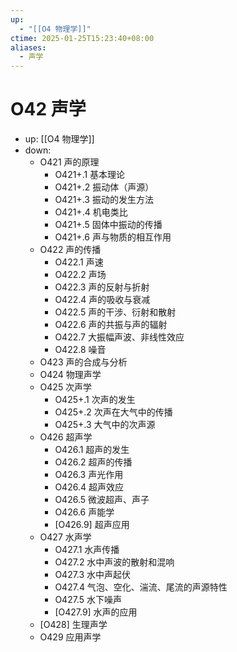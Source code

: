 ```yaml
---
up:
  - "[[O4 物理学]]"
ctime: 2025-01-25T15:23:40+08:00
aliases:
  - 声学
---
```


# O42 声学

- up: [[O4 物理学]]
- down:	
	- O421 声的原理
		- O421+.1 基本理论
		- O421+.2 振动体（声源）
		- O421+.3 振动的发生方法
		- O421+.4 机电类比
		- O421+.5 固体中振动的传播
		- O421+.6 声与物质的相互作用
	- O422 声的传播
		- O422.1 声速
		- O422.2 声场
		- O422.3 声的反射与折射
		- O422.4 声的吸收与衰减
		- O422.5 声的干涉、衍射和散射
		- O422.6 声的共振与声的辐射
		- O422.7 大振幅声波、非线性效应
		- O422.8 噪音
	- O423 声的合成与分析
	- O424 物理声学
	- O425 次声学
		- O425+.1 次声的发生
		- O425+.2 次声在大气中的传播
		- O425+.3 大气中的次声源
	- O426 超声学
		- O426.1 超声的发生
		- O426.2 超声的传播
		- O426.3 声光作用
		- O426.4 超声效应
		- O426.5 微波超声、声子
		- O426.6 声能学
		- [O426.9] 超声应用
	- O427 水声学
		- O427.1 水声传播
		- O427.2 水中声波的散射和混响
		- O427.3 水中声起伏
		- O427.4 气泡、空化、湍流、尾流的声源特性
		- O427.5 水下噪声
		- [O427.9] 水声的应用
	- [O428] 生理声学
	- O429 应用声学
	
